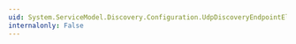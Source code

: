 ```yaml
---
uid: System.ServiceModel.Discovery.Configuration.UdpDiscoveryEndpointElement.CreateServiceEndpoint(System.ServiceModel.Description.ContractDescription)
internalonly: False
---
```


